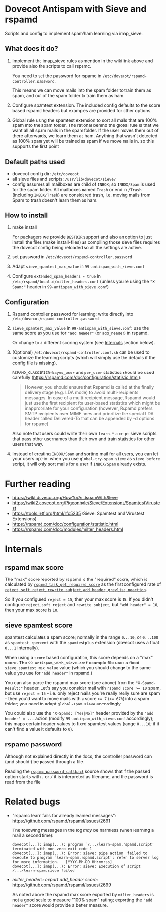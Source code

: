 # Dovecot Antispam with Sieve and rspamd

Scripts and config to implement spam/ham learning via imap_sieve.

## What does it do?

1. Implement the imap_sieve rules as mention in the wiki link above
   and provide also the scripts to call rspamc.

   You need to set the password for rspamc in `/etc/dovecot/rspamd-controller.password`.

   This means we can move mails into the spam folder to train them as spam,
   and out of the spam folder to train them as ham.

2. Configure spamtest extension. The included config defaults to the
   score based rspamd headers but examples are provided for other options.

3. Global rule using the spamtest extension to sort all mails that are 100% spam
   into the spam folder. The rational behind the global rule is that we want all
   all spam mails in the spam folder. If the user moves them out of there afterwards,
   we learn them as ham. Anything that wasn't detected as 100% spam yet will be trained
   as spam if we move mails in. so this supports the first point

## Default paths used

- dovecot config dir: `/etc/dovecot`
- all sieve files and scripts: `/usr/lib/dovecot/sieve/`
- config assumes all mailboxes are child of `INBOX`; so `INBOX/Spam` is
  used for the spam folder.  All mailboxes named `Trash` or end in
  `/Trash` (including `INBOX/Trash`) are considered trash, i.e. moving
  mails from Spam to trash doesn't learn them as ham.

## How to install

1. make install

   For packagers we provide `DESTDIR` support and also an option to just
   install the files (make install-files) as compiling those sieve files
   requires the dovecot config being reloaded so all the settings are
   active.

2. set password in `/etc/dovecot/rspamd-controller.password`

3. Adapt `sieve_spamtest_max_value` in `99-antispam_with_sieve.conf`

4. Configure `extended_spam_headers = true` in
   `/etc/rspamd/local.d/milter_headers.conf` (unless you're using the
   `"X-Spam:"` header in `99-antispam_with_sieve.conf`)

## Configuration

1. Rspamd controller password for learning: write directly into
   `/etc/dovecot/rspamd-controller.password`

2. `sieve_spamtest_max_value` in `99-antispam_with_sieve.conf`: use the
   same score as you use for `"add header"` (or `add_header`) in rspamd.

   Or change to a different scoring system (see [Internals](#Internals)
   section below).

3. (Optional) `/etc/dovecot/rspamd-controller.conf.sh` can be used to
   customize the learning scripts (which will simply use the defauls if
   the config file is missing).

   `RSPAMD_CLASSIFIER=bayes_user` and `per_user` statistics should be
   used carefully (https://rspamd.com/doc/configuration/statistic.html):

   > However, you should ensure that Rspamd is called at the finally
   > delivery stage (e.g. LDA mode) to avoid multi-recipients messages.
   > In case of a multi-recipient message, Rspamd would just use the
   > first recipient for user-based statistics which might be
   > inappropriate for your configuration (however, Rspamd prefers SMTP
   > recipients over MIME ones and prioritize the special LDA header
   > called Delivered-To that can be appended by -d options for rspamc)

   Also note that users could write their own `learn-*.script` sieve
   scripts that pass other usernames than their own and train statistics
   for other users that way.

4. Instead of creating `INBOX/Spam` and sorting mail for all users, you
   can let your users opt-in: when you use `global-try-spam.sieve` as
   `sieve_before` script, it will only sort mails for a user if
   `INBOX/Spam` already exists.

# Further reading

- https://wiki.dovecot.org/HowTo/AntispamWithSieve
- https://wiki2.dovecot.org/Pigeonhole/Sieve/Extensions/SpamtestVirustest
- https://tools.ietf.org/html/rfc5235 (Sieve: Spamtest and Virustest Extensions)
- https://rspamd.com/doc/configuration/statistic.html
- https://rspamd.com/doc/modules/milter_headers.html

# Internals

## rspamd max score

The "max" score reported by rspamd is the "required" score, which is
calculated by [`rspamd_task_get_required_score`] as the first configured
rate of [`reject`, `soft reject`, `rewrite subject`, `add header`,
`greylist`, `noaction`][`enum rspamd_action_type`].

So if you configured `reject = 15`, then your max score is `15`.  If you
didn't configure `reject`, `soft reject` and `rewrite subject`, but
`"add header" = 10`, then your max score is `10`.

## sieve spamtest score

spamtest calculates a spam score; normally in the range `0...10`, or
`0...100` as `spamtest :percent` with the `spamtestplus` extension
(dovecot uses a float `0...1` internally).

When using a `score` based configuration, this score depends on a "max"
score.  The `99-antispam_with_sieve.conf` example file uses a fixed
`sieve_spamtest_max_value` value (which you should change to the same
value you use for `"add header"` in rspamd.)

You can also parse the rspamd max score (see above) from the
`"X-Spamd-Result:"` header. Let's say you consider mail with `rspamd
score >= 10` spam, but use `reject = 15` - i.e. only reject mails you're
really really sure are spam - then you'd want to move mails with a score
`>= 7` (`>= 67%`) into a spam folder; you need to adapt
`global-spam.sieve` accordingly.

You could also use the `"X-Spamd: [Yes|No]"` header provided by the
`"add header" = ...` action (modify `99-antispam_with_sieve.conf`
accordingly); this maps certain header values to fixed spamtest values
(range `0...10`; if it can't find a value it defaults to `0`).

[`rspamd_task_get_required_score`]: https://github.com/rspamd/rspamd/blob/f9d5c7051dba5f9acd97f160ea07981a264d64bf/src/libserver/task.c#L1537
[`enum rspamd_action_type`]: https://github.com/rspamd/rspamd/blob/f9d5c7051dba5f9acd97f160ea07981a264d64bf/src/client/rspamc.c#L167

## rspamc password

Although not explained directly in the docs, the controller password can
(and should!) be passed through a file.

Reading the [`rspamc_password_callback`] source shows that if the passed
option starts with `.` or `/` it is interpreted as filename, and the
password is read from the file.

[`rspamc_password_callback`]: https://github.com/rspamd/rspamd/blob/f9d5c7051dba5f9acd97f160ea07981a264d64bf/src/client/rspamc.c#L340

# Related bugs

- "rspamc learn fails for already learned messages": https://github.com/rspamd/rspamd/issues/2691

   The following messages in the log *may* be harmless (when learning a
   mail a second time):

    ```
    dovecot[...]: imap(...): program `/.../learn-spam.rspamd.script' terminated with non-zero exit code 1
    dovecot[...]: imap(...): Error: sieve: pipe action: failed to execute to program `learn-spam.rspamd.script': refer to server log for more information.   [YYYY-MM-DD HH:mm:ss]
    dovecot[...]: imap(...): Error: sieve: Execution of script /.../learn-spam.sieve failed
    ```

- *milter_headers: export add_header score*: https://github.com/rspamd/rspamd/issues/2699

   As noted above the rspamd max score exported by `milter_headers` is
   not a good scale to measure "100% spam" rating; exporting the `"add
   header"` score would provide a better measure.
